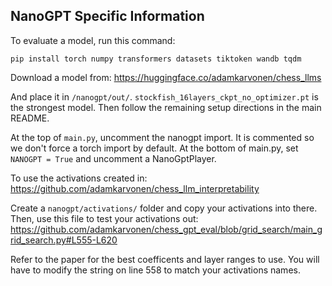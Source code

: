 ## NanoGPT Specific Information

To evaluate a model, run this command:

`pip install torch numpy transformers datasets tiktoken wandb tqdm`

Download a model from: https://huggingface.co/adamkarvonen/chess_llms

And place it in `/nanogpt/out/`. `stockfish_16layers_ckpt_no_optimizer.pt` is the strongest model.
Then follow the remaining setup directions in the main README.

At the top of `main.py`, uncomment the nanogpt import. It is commented so we don't force a torch import by default. At the bottom of main.py, set `NANOGPT = True` and uncomment a NanoGptPlayer.

To use the activations created in: https://github.com/adamkarvonen/chess_llm_interpretability

Create a `nanogpt/activations/` folder and copy your activations into there. Then, use this file to test your activations out: https://github.com/adamkarvonen/chess_gpt_eval/blob/grid_search/main_grid_search.py#L555-L620

 Refer to the paper for the best coefficents and layer ranges to use. You will have to modify the string on line 558 to match your activations names.